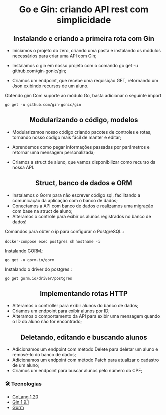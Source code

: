 <h1 align="center">
Go e Gin: criando API rest com simplicidade
</h1>

<h2 align="center">
Instalando e criando a primeira rota com Gin
</h2>

* Iniciamos o projeto do zero, criando uma pasta e instalando os módulos necessários para criar uma API com Gin;

* Instalamos o gin em nosso projeto com o comando go get -u github.com/gin-gonic/gin;

* Criamos um endpoint, que recebe uma requisição GET, retornando um Json exibindo recursos de um aluno.

Obtendo gim
Com suporte ao módulo Go, basta adicionar o seguinte import

```go get -u github.com/gin-gonic/gin```

<h2 align="center">
Modularizando o código, modelos
</h2>

* Modularizamos nosso código criando pacotes de controles e rotas, tornando nosso código mais fácil de manter e editar;

* Aprendemos como pegar informações passadas por parâmetros e retornar uma mensagem personalizada;

* Criamos a struct de aluno, que vamos disponibilizar como recurso da nossa API.

<h2 align="center">
Struct, banco de dados e ORM
</h2>

* Instalamos o Gorm para não escrever código sql, facilitando a comunicação da aplicação com o banco de dados;
* Conectamos a API com banco de dados e realizamos uma migração com base na struct de aluno;
* Alteramos o controle para exibir os alunos registrados no banco de dados!

Comandos para obter o ip para configurar o PostgreSQL.:

```docker-compose exec postgres sh```
```hostname -i``` 

Instalando GORM.:

```go get -u gorm.io/gorm```

Instalando o driver do postgres.:

```go get gorm.io/driver/postgres```

<h2 align="center">
Implementando rotas HTTP
</h2>

* Alteramos o controller para exibir alunos do banco de dados;
* Criamos um endpoint para exibir alunos por ID;
* Alteramos o comportamento da API para exibir uma mensagem quando o ID do aluno não for encontrado;

<h2 align="center">
Deletando, editando e buscando alunos
</h2>

* Adicionamos um endpoint com método Delete para deletar um aluno e removê-lo do banco de dados;
* Adicionamos um endpoint com método Patch para atualizar o cadastro de um aluno;
* Criamos um endpoint para buscar alunos pelo número do CPF;

### 🛠 Tecnologias

- [GoLang 1.20](https://go.dev/)
- [Gin 1.9.1](https://github.com/gin-gonic/gin)
- [Gorm](https://gorm.io/index.html)